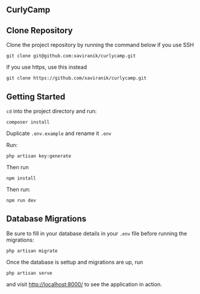 ## CurlyCamp

## Clone Repository

Clone the project repository by running the command below if you use SSH

`git clone git@github.com:xaviranik/curlycamp.git`

If you use https, use this instead

`git clone https://github.com/xaviranik/curlycamp.git`

## Getting Started

`cd` into the project directory and run:

`composer install`

Duplicate `.env.example` and rename it `.env`

Run:

`php artisan key:generate`

Then run

`npm install`

Then run:

`npm run dev`

## Database Migrations

Be sure to fill in your database details in your `.env` file before running the migrations:

`php artisan migrate`

Once the database is settup and migrations are up, run

`php artisan serve`

and visit [http://localhost:8000/](http://localhost:8000/) to see the application in action.
